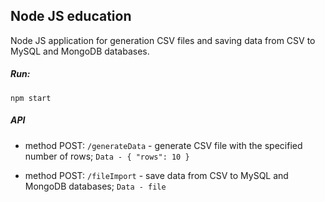 ## Node JS education

Node JS application for generation CSV files and saving data from CSV to MySQL and MongoDB databases.

##### Run:
`npm start`

##### API

- method POST: `/generateData` - generate CSV file with the specified number of rows;
	`Data - { "rows": 10 }`

- method POST: `/fileImport` - save data from CSV to MySQL and MongoDB databases;
	`Data - file`